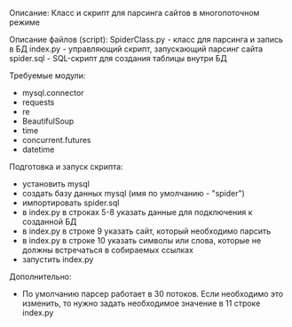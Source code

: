 Описание:
Класс и скрипт для парсинга сайтов в многопоточном режиме


Описание файлов (script):
SpiderClass.py - класс для парсинга и запись в БД
index.py - управляющий скрипт, запускающий парсинг сайта
spider.sql - SQL-скрипт для создания таблицы внутри БД

Требуемые модули:
- mysql.connector
- requests
- re
- BeautifulSoup
- time
- concurrent.futures
- datetime

Подготовка и запуск скрипта:
- установить mysql
- создать базу данных mysql (имя по умолчанию - "spider")
- импортировать spider.sql
- в index.py в строках 5-8 указать данные для подключения к созданной БД
- в index.py в строке 9 указать сайт, который необходимо парсить
- в index.py в строке 10 указать символы или слова, которые не должны встречаться в собираемых ссылках
- запустить index.py

Дополнительно:
- По умолчанию парсер работает в 30 потоков. Если необходимо это изменить, то нужно задать необходимое значение в 11 строке index.py